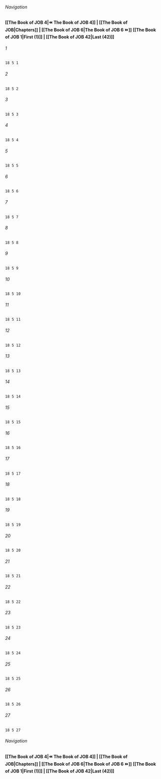 
###### Navigation
**[[The Book of JOB 4|⏪ The Book of JOB 4]] | [[The Book of JOB|Chapters]] | [[The Book of JOB 6|The Book of JOB 6 ⏩]]**
**[[The Book of JOB 1|First (1)]] | [[The Book of JOB 42|Last (42)]]**

###### 1
``` verse
18 5 1 
```
###### 2
``` verse
18 5 2 
```
###### 3
``` verse
18 5 3 
```
###### 4
``` verse
18 5 4 
```
###### 5
``` verse
18 5 5 
```
###### 6
``` verse
18 5 6 
```
###### 7
``` verse
18 5 7 
```
###### 8
``` verse
18 5 8 
```
###### 9
``` verse
18 5 9 
```
###### 10
``` verse
18 5 10 
```
###### 11
``` verse
18 5 11 
```
###### 12
``` verse
18 5 12 
```
###### 13
``` verse
18 5 13 
```
###### 14
``` verse
18 5 14 
```
###### 15
``` verse
18 5 15 
```
###### 16
``` verse
18 5 16 
```
###### 17
``` verse
18 5 17 
```
###### 18
``` verse
18 5 18 
```
###### 19
``` verse
18 5 19 
```
###### 20
``` verse
18 5 20 
```
###### 21
``` verse
18 5 21 
```
###### 22
``` verse
18 5 22 
```
###### 23
``` verse
18 5 23 
```
###### 24
``` verse
18 5 24 
```
###### 25
``` verse
18 5 25 
```
###### 26
``` verse
18 5 26 
```
###### 27
``` verse
18 5 27 
```

###### Navigation
**[[The Book of JOB 4|⏪ The Book of JOB 4]] | [[The Book of JOB|Chapters]] | [[The Book of JOB 6|The Book of JOB 6 ⏩]]**
**[[The Book of JOB 1|First (1)]] | [[The Book of JOB 42|Last (42)]]**

